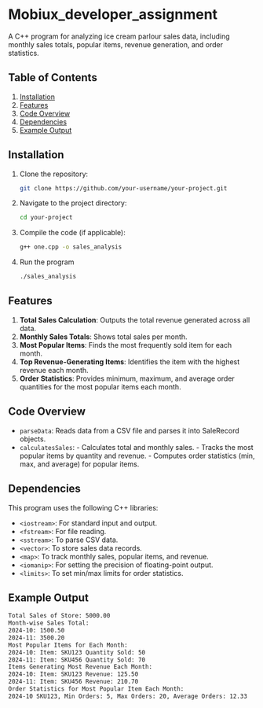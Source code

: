 # Mobiux_developer_assignment
A C++ program for analyzing ice cream parlour sales data, including monthly sales totals, popular items, revenue generation, and order statistics.

## Table of Contents
1. [Installation](#installation)
2. [Features](#features)
3. [Code Overview](#code-overview)
4. [Dependencies](#dependencies)
5. [Example Output](#example-output)

## Installation
1. Clone the repository:
   ```bash
   git clone https://github.com/your-username/your-project.git
2. Navigate to the project directory:
   ````bash
   cd your-project
3. Compile the code (if applicable):
   ````bash
   g++ one.cpp -o sales_analysis
4. Run the program
   ````bash
   ./sales_analysis

## Features
1. **Total Sales Calculation**: Outputs the total revenue generated across all data.
2. **Monthly Sales Totals**: Shows total sales per month.
3. **Most Popular Items**: Finds the most frequently sold item for each month.
4. **Top Revenue-Generating Items**: Identifies the item with the highest revenue each month.
5. **Order Statistics**: Provides minimum, maximum, and average order quantities for the most popular items each month.

## Code Overview
- `parseData`: Reads data from a CSV file and parses it into SaleRecord objects.
- `calculatesSales`:
      - Calculates total and monthly sales.
      - Tracks the most popular items by quantity and revenue.
      - Computes order statistics (min, max, and average) for popular items.

## Dependencies
This program uses the following C++ libraries:

- `<iostream>`: For standard input and output.
- `<fstream>`: For file reading.
- `<sstream>`: To parse CSV data.
- `<vector>`: To store sales data records.
- `<map>`: To track monthly sales, popular items, and revenue.
- `<iomanip>`: For setting the precision of floating-point output.
- `<limits>`: To set min/max limits for order statistics.

## Example Output

   ````bash
   Total Sales of Store: 5000.00
   Month-wise Sales Total:
   2024-10: 1500.50
   2024-11: 3500.20
   Most Popular Items for Each Month:
   2024-10: Item: SKU123 Quantity Sold: 50
   2024-11: Item: SKU456 Quantity Sold: 70
   Items Generating Most Revenue Each Month:
   2024-10: Item: SKU123 Revenue: 125.50
   2024-11: Item: SKU456 Revenue: 210.70
   Order Statistics for Most Popular Item Each Month:
   2024-10 SKU123, Min Orders: 5, Max Orders: 20, Average Orders: 12.33


